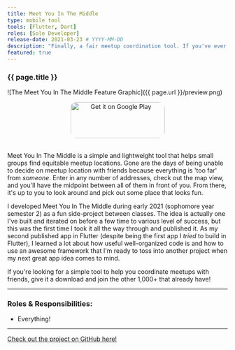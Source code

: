 ```yaml
---
title: Meet You In The Middle
type: mobile tool
tools: [Flutter, Dart]
roles: [Sole Developer]
release-date: 2021-03-23 # YYYY-MM-DD
description: "Finally, a fair meetup coordination tool. If you've ever been unable to find a fair spot to meetup with friends, punch some addresses into the app and you'll be given a convenient midpoint to look around in no time."
featured: true
---
```


### {{ page.title }}

![The Meet You In The Middle Feature Graphic]({{ page.url }}/preview.png)

<div style="text-align: center">
  <a style="display: inline-block; border-radius: 13px; width: 215px; height: 83px;" href='https://play.google.com/store/apps/details?id=com.rjmarzec.meet_you_in_the_middle&hl=en_US&gl=US&pcampaignid=pcampaignidMKT-Other-global-all-co-prtnr-py-PartBadge-Mar2515-1' >
    <img style="border-radius: 13px; width: 215px; height: 83px;" alt='Get it on Google Play' src='https://play.google.com/intl/en_us/badges/static/images/badges/en_badge_web_generic.png'/>
  </a>
</div>  
<br>

Meet You In The Middle is a simple and lightweight tool that helps small groups find equitable meetup locations. Gone are the days of being unable to decide on meetup location with friends because everything is 'too far' from *someone*. Enter in any number of addresses, check out the map view, and you'll have the midpoint between all of them in front of you. From there, it's up to you to look around and pick out some place that looks fun.  

I developed Meet You In The Middle during early 2021 (sophomore year semester 2) as a fun side-project between classes. The idea is actually one I've built and iterated on before a few time to various level of success, but this was the first time I took it all the way through and published it. As my second published app in Flutter (despite being the first app I *tried* to build in Flutter), I learned a lot about how useful well-organized code is and how to use an awesome framework that I'm ready to toss into another project when my next great app idea comes to mind.

If you're looking for a simple tool to help you coordinate meetups with friends, give it a download and join the other 1,000+ that already have!

---

### Roles & Responsibilities:
* Everything!  

---

[Check out the project on GitHub here!](https://github.com/rjmarzec/meet_you_in_the_middle)
